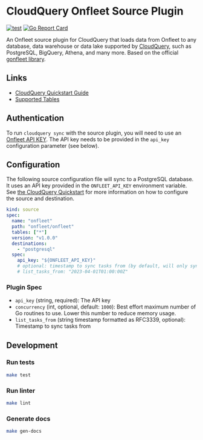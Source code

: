 # CloudQuery Onfleet Source Plugin

[![test](https://github.com/onfleet/cq-source-onfleet/actions/workflows/test.yaml/badge.svg)](https://github.com/onfleet/cq-source-onfleet/actions/workflows/test.yaml)
[![Go Report Card](https://goreportcard.com/badge/github.com/onfleet/cq-source-onfleet)](https://goreportcard.com/report/github.com/onfleet/cq-source-onfleet)

An Onfleet source plugin for CloudQuery that loads data from Onfleet to any database, data warehouse or data lake supported by [CloudQuery](https://www.cloudquery.io/), such as PostgreSQL, BigQuery, Athena, and many more. Based on the official [gonfleet library](https://github.com/onfleet/gonfleet/blob/main/LICENSE).

## Links

 - [CloudQuery Quickstart Guide](https://www.cloudquery.io/docs/quickstart)
 - [Supported Tables](docs/tables/README.md)


## Authentication

To run `cloudquery sync` with the source plugin, you will need to use an [Onfleet API KEY](https://docs.onfleet.com/reference/authentication).
The API key needs to be provided in the `api_key` configuration parameter (see below).

## Configuration

The following source configuration file will sync to a PostgreSQL database. It uses an API key provided in the `ONFLEET_API_KEY` environment variable.
See [the CloudQuery Quickstart](https://www.cloudquery.io/docs/quickstart) for more information on how to configure the source and destination.

```yaml
kind: source
spec:
  name: "onfleet"
  path: "onfleet/onfleet"
  tables: ["*"]
  version: "v1.0.0"
  destinations:
    - "postgresql"
  spec:
    api_key: "${ONFLEET_API_KEY}"
    # optional: timestamp to sync tasks from (by default, will only sync last 3 months of tasks)
    # list_tasks_from: "2023-04-01T01:00:00Z"
```
### Plugin Spec

- `api_key` (string, required): The API key
- `concurrency` (int, optional, default: `1000`): Best effort maximum number of Go routines to use. Lower this number to reduce memory usage.
- `list_tasks_from` (string timestamp formatted as RFC3339, optional): Timestamp to sync tasks from

## Development

### Run tests

```bash
make test
```

### Run linter

```bash
make lint
```

### Generate docs

```bash
make gen-docs
```
